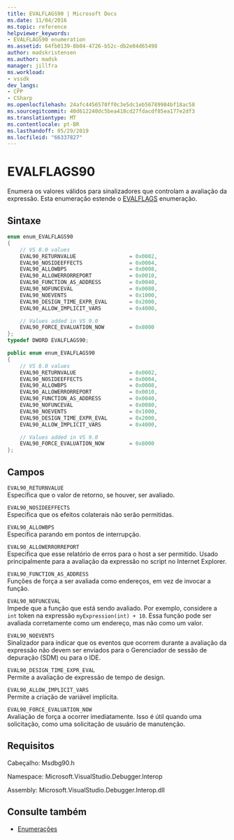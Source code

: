 ```yaml
---
title: EVALFLAGS90 | Microsoft Docs
ms.date: 11/04/2016
ms.topic: reference
helpviewer_keywords:
- EVALFLAGS90 enumeration
ms.assetid: 64fb0139-8b04-4726-b52c-db2e04d65498
author: madskristensen
ms.author: madsk
manager: jillfra
ms.workload:
- vssdk
dev_langs:
- CPP
- CSharp
ms.openlocfilehash: 24afc4456570ff0c3e5dc1eb56789984bf18ac58
ms.sourcegitcommit: 40d612240dc5bea418cd27fdacdf85ea177e2df3
ms.translationtype: MT
ms.contentlocale: pt-BR
ms.lasthandoff: 05/29/2019
ms.locfileid: "66337827"
---
```

# <a name="evalflags90"></a>EVALFLAGS90
Enumera os valores válidos para sinalizadores que controlam a avaliação da expressão. Esta enumeração estende o [EVALFLAGS](../../../extensibility/debugger/reference/evalflags.md) enumeração.

## <a name="syntax"></a>Sintaxe

```cpp
enum enum_EVALFLAGS90
{
    // VS 8.0 values
    EVAL90_RETURNVALUE                 = 0x0002,
    EVAL90_NOSIDEEFFECTS               = 0x0004,
    EVAL90_ALLOWBPS                    = 0x0008,
    EVAL90_ALLOWERRORREPORT            = 0x0010,
    EVAL90_FUNCTION_AS_ADDRESS         = 0x0040,
    EVAL90_NOFUNCEVAL                  = 0x0080,
    EVAL90_NOEVENTS                    = 0x1000,
    EVAL90_DESIGN_TIME_EXPR_EVAL       = 0x2000,
    EVAL90_ALLOW_IMPLICIT_VARS         = 0x4000,

    // Values added in VS 9.0
    EVAL90_FORCE_EVALUATION_NOW        = 0x8000
};
typedef DWORD EVALFLAGS90;
```

```csharp
public enum enum_EVALFLAGS90
{
    // VS 8.0 values
    EVAL90_RETURNVALUE                 = 0x0002,
    EVAL90_NOSIDEEFFECTS               = 0x0004,
    EVAL90_ALLOWBPS                    = 0x0008,
    EVAL90_ALLOWERRORREPORT            = 0x0010,
    EVAL90_FUNCTION_AS_ADDRESS         = 0x0040,
    EVAL90_NOFUNCEVAL                  = 0x0080,
    EVAL90_NOEVENTS                    = 0x1000,
    EVAL90_DESIGN_TIME_EXPR_EVAL       = 0x2000,
    EVAL90_ALLOW_IMPLICIT_VARS         = 0x4000,

    // Values added in VS 9.0
    EVAL90_FORCE_EVALUATION_NOW        = 0x8000
};
```

## <a name="fields"></a>Campos
`EVAL90_RETURNVALUE`\
Especifica que o valor de retorno, se houver, ser avaliado.

`EVAL90_NOSIDEEFFECTS`\
Especifica que os efeitos colaterais não serão permitidas.

`EVAL90_ALLOWBPS`\
Especifica parando em pontos de interrupção.

`EVAL90_ALLOWERRORREPORT`\
Especifica que esse relatório de erros para o host a ser permitido. Usado principalmente para a avaliação da expressão no script no Internet Explorer.

`EVAL90_FUNCTION_AS_ADDRESS`\
Funções de força a ser avaliada como endereços, em vez de invocar a função.

`EVAL90_NOFUNCEVAL`\
Impede que a função que está sendo avaliado. Por exemplo, considere a `int` token na expressão `myExpression(int) + 10`. Essa função pode ser avaliada corretamente como um endereço, mas não como um valor.

`EVAL90_NOEVENTS`\
Sinalizador para indicar que os eventos que ocorrem durante a avaliação da expressão não devem ser enviados para o Gerenciador de sessão de depuração (SDM) ou para o IDE.

`EVAL90_DESIGN_TIME_EXPR_EVAL`\
Permite a avaliação de expressão de tempo de design.

`EVAL90_ALLOW_IMPLICIT_VARS`\
Permite a criação de variável implícita.

`EVAL90_FORCE_EVALUATION_NOW`\
Avaliação de força a ocorrer imediatamente. Isso é útil quando uma solicitação, como uma solicitação de usuário de manutenção.

## <a name="requirements"></a>Requisitos
Cabeçalho: Msdbg90.h

Namespace: Microsoft.VisualStudio.Debugger.Interop

Assembly: Microsoft.VisualStudio.Debugger.Interop.dll

## <a name="see-also"></a>Consulte também
- [Enumerações](../../../extensibility/debugger/reference/enumerations-visual-studio-debugging.md)
